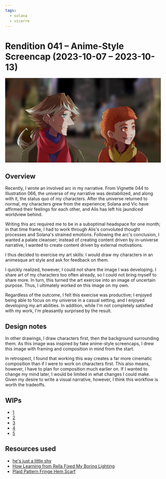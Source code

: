 ```yaml
---
tags:
  - solana
  - vicerre
---
```


# Rendition 041 – Anime-Style Screencap (2023-10-07 – 2023-10-13)

<img src="assets/2023-10-08_image-109.png">

## Overview

Recently, I wrote an involved arc in my narrative. From Vignette 044 to Illustration 066, the universe of my narrative was destabilized, and along with it, the status quo of my characters. After the universe returned to normal, my characters grew from the experience; Solana and Vic have affirmed their feelings for each other, and Alis has left his jaundiced worldview behind.

Writing this arc required me to be in a suboptimal headspace for one month; in that time frame, I had to work through Alis's convoluted thought processes and Solana's strained emotions. Following the arc's conclusion, I wanted a palate cleanser; instead of creating content driven by in-universe narrative, I wanted to create content driven by external motivations.

I thus decided to exercise my art skills: I would draw my characters in an animesque art style and ask for feedback on them.

I quickly realized, however, I could not share the image I was developing. I share art of my characters too often already, so I could not bring myself to share more. In turn, this turned the art exercise into an image of uncertain purpose. Thus, I ultimately worked on this image on my own.

Regardless of the outcome, I felt this exercise was productive; I enjoyed being able to focus on my universe in a casual setting, and I enjoyed developing my art abilities. In addition, while I'm not completely satisfied with my work, I'm pleasantly surprised by the result.

## Design notes

In other drawings, I draw characters first, then the background surrounding them. As this image was inspired by fake anime-style screencaps, I drew this image with framing and composition in mind from the start.

In retrospect, I found that working this way creates a far more cinematic composition than if I were to work on characters first. This also means, however, I have to plan for composition much earlier on. If I wanted to change my mind later, I would be limited in what changes I could make. Given my desire to write a visual narrative, however, I think this workflow is worth the tradeoffs.

## WIPs

- [1](https://cdn.discordapp.com/attachments/1031694106717589544/1160379029531152455/image.png)
- [2](https://cdn.discordapp.com/attachments/1031694106717589544/1160417483791015936/image.png)
- [3](https://cdn.discordapp.com/attachments/1031694106717589544/1161492645462429736/image.png)
- [4](https://cdn.discordapp.com/attachments/261586968230494219/1161872838005899315/image.png)
- [5](https://cdn.discordapp.com/attachments/1031694106717589544/1162438911008723115/image.png)

## Resources used

- [he's just a little shy](https://twitter.com/ShirotaniArt/status/1610384362024878082)
- [How Learning from Rella Fixed My Boring Lighting](https://www.youtube.com/watch?v=tCgSRtDRR-8)
- [Plaid Pattern Fringe Hem Scarf](https://www.pinterest.com/pin/1022950502837846538/)

